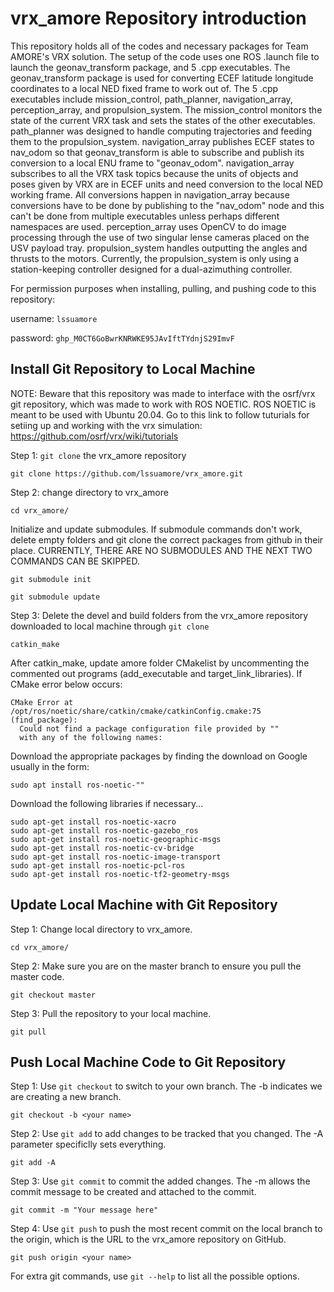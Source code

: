 # vrx_amore Repository introduction
This repository holds all of the codes and necessary packages for Team AMORE's VRX solution. The setup of the code uses one ROS .launch file to launch the geonav_transform package, and 5 .cpp executables. The geonav_transform package is used for converting ECEF latitude longitude coordinates to a local NED fixed frame to work out of. The 5 .cpp executables include mission_control, path_planner, navigation_array, perception_array, and propulsion_system. The mission_control monitors the state of the current VRX task and sets the states of the other executables. path_planner was designed to handle computing trajectories and feeding them to the propulsion_system. navigation_array publishes ECEF states to nav_odom so that geonav_transform is able to subscribe and publish its conversion to a local ENU frame to "geonav_odom". navigation_array subscribes to all the VRX task topics because the units of objects and poses given by VRX are in ECEF units and need conversion to the local NED working frame. All conversions happen in navigation_array because conversions have to be done by publishing to the "nav_odom" node and this can't be done from multiple executables unless perhaps different namespaces are used. perception_array uses OpenCV to do image processing through the use of two singular lense cameras placed on the USV payload tray. propulsion_system handles outputting the angles and thrusts to the motors. Currently, the propulsion_system is only using a station-keeping controller designed for a dual-azimuthing controller. 

For permission purposes when installing, pulling, and pushing code to this repository:

username: ```lssuamore```

password: ```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```

## Install Git Repository to Local Machine
NOTE: Beware that this repository was made to interface with the osrf/vrx git repository, which was made to work with ROS NOETIC. ROS NOETIC is meant to be used with Ubuntu 20.04. Go to this link to follow tuturials for setiing up and working with the vrx simulation: https://github.com/osrf/vrx/wiki/tutorials

Step 1: ```git clone``` the vrx_amore repository
```
git clone https://github.com/lssuamore/vrx_amore.git
```
Step 2: change directory to vrx_amore
```
cd vrx_amore/
```
Initialize and update submodules. If submodule commands don't work, delete empty folders and git clone the correct packages from github in their place. CURRENTLY, THERE ARE NO SUBMODULES AND THE NEXT TWO COMMANDS CAN BE SKIPPED.
```
git submodule init
```
```
git submodule update
```
Step 3: Delete the devel and build folders from the vrx_amore repository downloaded to local machine through ```git clone```
```
catkin_make
```
After catkin_make, update amore folder CMakelist by uncommenting the commented out programs (add_executable and target_link_libraries). If CMake error below occurs:
```
CMake Error at /opt/ros/noetic/share/catkin/cmake/catkinConfig.cmake:75 (find_package):
  Could not find a package configuration file provided by ""
  with any of the following names:
```
Download the appropriate packages by finding the download on Google usually in the form:
```
sudo apt install ros-noetic-""
```
Download the following libraries if necessary...
```
sudo apt-get install ros-noetic-xacro
sudo apt-get install ros-noetic-gazebo_ros
sudo apt-get install ros-noetic-geographic-msgs
sudo apt-get install ros-noetic-cv-bridge
sudo apt-get install ros-noetic-image-transport
sudo apt-get install ros-noetic-pcl-ros
sudo apt-get install ros-noetic-tf2-geometry-msgs
```
## Update Local Machine with Git Repository
Step 1: Change local directory to vrx_amore.
```
cd vrx_amore/
```
Step 2: Make sure you are on the master branch to ensure you pull the master code.
```
git checkout master
```
Step 3: Pull the repository to your local machine.
```
git pull
```

## Push Local Machine Code to Git Repository
Step 1: Use ```git checkout``` to switch to your own branch. The -b indicates we are creating a new branch.
```
git checkout -b <your name>
```
Step 2: Use ```git add``` to add changes to be tracked that you changed. The -A parameter specificlly sets everything.
```
git add -A
```
Step 3: Use ```git commit``` to commit the added changes. The -m allows the commit message to be created and attached to the commit.
```
git commit -m "Your message here"
```
Step 4: Use ```git push``` to push the most recent commit on the local branch <your name> to the origin, which is the URL to the vrx_amore repository on GitHub.
```
git push origin <your name>
```

For extra git commands, use ```git --help``` to list all the possible options.

